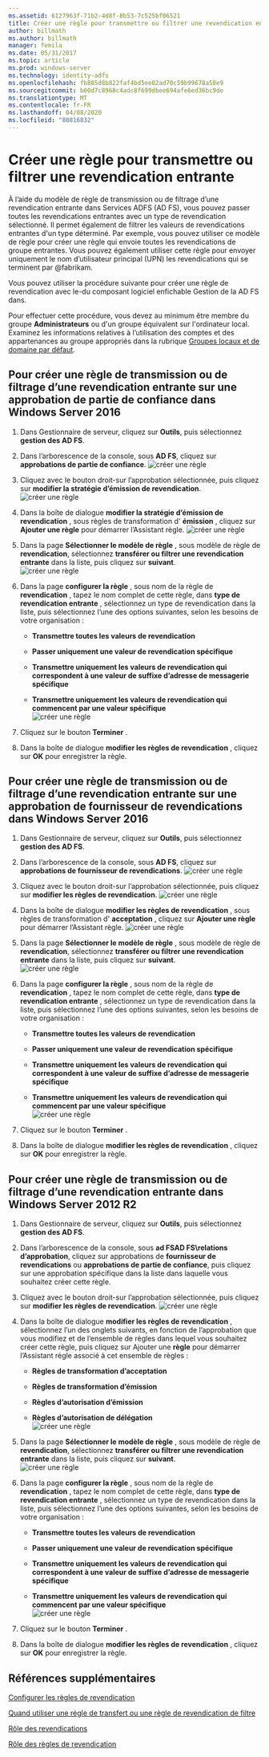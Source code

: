 ```yaml
---
ms.assetid: 6127963f-71b2-4d8f-8b53-7c525bf06521
title: Créer une règle pour transmettre ou filtrer une revendication entrante
author: billmath
ms.author: billmath
manager: femila
ms.date: 05/31/2017
ms.topic: article
ms.prod: windows-server
ms.technology: identity-adfs
ms.openlocfilehash: fb885d8b822faf4bd5ee82ad70c59b99678a58e9
ms.sourcegitcommit: b00d7c8968c4adc8f699dbee694afe6ed36bc9de
ms.translationtype: MT
ms.contentlocale: fr-FR
ms.lasthandoff: 04/08/2020
ms.locfileid: "80816832"
---
```

# <a name="create-a-rule-to-pass-through-or-filter-an-incoming-claim"></a>Créer une règle pour transmettre ou filtrer une revendication entrante

À l’aide du modèle de règle de transmission ou de filtrage d’une revendication entrante dans Services ADFS \(AD FS\), vous pouvez passer toutes les revendications entrantes avec un type de revendication sélectionné. Il permet également de filtrer les valeurs de revendications entrantes d'un type déterminé. Par exemple, vous pouvez utiliser ce modèle de règle pour créer une règle qui envoie toutes les revendications de groupe entrantes. Vous pouvez également utiliser cette règle pour envoyer uniquement le nom d’utilisateur principal \(UPN\) les revendications qui se terminent par @fabrikam.  
  
Vous pouvez utiliser la procédure suivante pour créer une règle de revendication avec le\-du composant logiciel enfichable Gestion de la AD FS dans.  
  
Pour effectuer cette procédure, vous devez au minimum être membre du groupe **Administrateurs** ou d'un groupe équivalent sur l'ordinateur local.  Examinez les informations relatives à l’utilisation des comptes et des appartenances au groupe appropriés dans la rubrique [Groupes locaux et de domaine par défaut](https://go.microsoft.com/fwlink/?LinkId=83477).   

## <a name="to-create-a-rule-to-pass-through-or-filter-an-incoming-claim-on-a-relying-party-trust-in-windows-server-2016"></a>Pour créer une règle de transmission ou de filtrage d’une revendication entrante sur une approbation de partie de confiance dans Windows Server 2016 

1.  Dans Gestionnaire de serveur, cliquez sur **Outils**, puis sélectionnez **gestion des AD FS**.  
  
2.  Dans l’arborescence de la console, sous **AD FS**, cliquez sur **approbations de partie de confiance**. 
![créer une règle](media/Create-a-Rule-to-Pass-Through-or-Filter-an-Incoming-Claim/claimrule9.PNG)  
  
3.  Cliquez avec le bouton droit\-sur l’approbation sélectionnée, puis cliquez sur **modifier la stratégie d’émission de revendication**.
![créer une règle](media/Create-a-Rule-to-Pass-Through-or-Filter-an-Incoming-Claim/claimrule10.PNG)   
  
4.  Dans la boîte de dialogue **modifier la stratégie d’émission de revendication** , sous règles de transformation d' **émission** , cliquez sur **Ajouter une règle** pour démarrer l’Assistant règle. 
![créer une règle](media/Create-a-Rule-to-Pass-Through-or-Filter-an-Incoming-Claim/claimrule11.PNG)    

5.  Dans la page **Sélectionner le modèle de règle** , sous modèle de règle de **revendication**, sélectionnez **transférer ou filtrer une revendication entrante** dans la liste, puis cliquez sur **suivant**.  
![créer une règle](media/Create-a-Rule-to-Pass-Through-or-Filter-an-Incoming-Claim/claimrule4.PNG)    

6.  Dans la page **configurer la règle** , sous nom de la règle de **revendication** , tapez le nom complet de cette règle, dans **type de revendication entrante** , sélectionnez un type de revendication dans la liste, puis sélectionnez l’une des options suivantes, selon les besoins de votre organisation :  
  
    -   **Transmettre toutes les valeurs de revendication**  
  
    -   **Passer uniquement une valeur de revendication spécifique**  
  
    -   **Transmettre uniquement les valeurs de revendication qui correspondent à une valeur de suffixe d’adresse de messagerie spécifique**  
  
    -   **Transmettre uniquement les valeurs de revendication qui commencent par une valeur spécifique**  
![créer une règle](media/Create-a-Rule-to-Pass-Through-or-Filter-an-Incoming-Claim/claimrule5.PNG)    

7.  Cliquez sur le bouton **Terminer** .  
  
8.  Dans la boîte de dialogue **modifier les règles de revendication** , cliquez sur **OK** pour enregistrer la règle.
  
## <a name="to-create-a-rule-to-pass-through-or-filter-an-incoming-claim-on-a-claims-provider-trust-in-windows-server-2016"></a>Pour créer une règle de transmission ou de filtrage d’une revendication entrante sur une approbation de fournisseur de revendications dans Windows Server 2016 
  
1.  Dans Gestionnaire de serveur, cliquez sur **Outils**, puis sélectionnez **gestion des AD FS**.  
  
2.  Dans l’arborescence de la console, sous **AD FS**, cliquez sur **approbations de fournisseur de revendications**. 
![créer une règle](media/Create-a-Rule-to-Pass-Through-or-Filter-an-Incoming-Claim/claimrule1.PNG)  
  
3.  Cliquez avec le bouton droit\-sur l’approbation sélectionnée, puis cliquez sur **modifier les règles de revendication**.
![créer une règle](media/Create-a-Rule-to-Pass-Through-or-Filter-an-Incoming-Claim/claimrule2.PNG)   
  
4.  Dans la boîte de dialogue **modifier les règles de revendication** , sous règles de transformation d' **acceptation** , cliquez sur **Ajouter une règle** pour démarrer l’Assistant règle.
![créer une règle](media/Create-a-Rule-to-Pass-Through-or-Filter-an-Incoming-Claim/claimrule3.PNG)    

5.  Dans la page **Sélectionner le modèle de règle** , sous modèle de règle de **revendication**, sélectionnez **transférer ou filtrer une revendication entrante** dans la liste, puis cliquez sur **suivant**.  
![créer une règle](media/Create-a-Rule-to-Pass-Through-or-Filter-an-Incoming-Claim/claimrule4.PNG)    

6.  Dans la page **configurer la règle** , sous nom de la règle de **revendication** , tapez le nom complet de cette règle, dans **type de revendication entrante** , sélectionnez un type de revendication dans la liste, puis sélectionnez l’une des options suivantes, selon les besoins de votre organisation :  
  
    -   **Transmettre toutes les valeurs de revendication**  
  
    -   **Passer uniquement une valeur de revendication spécifique**  
  
    -   **Transmettre uniquement les valeurs de revendication qui correspondent à une valeur de suffixe d’adresse de messagerie spécifique**  
  
    -   **Transmettre uniquement les valeurs de revendication qui commencent par une valeur spécifique**  
![créer une règle](media/Create-a-Rule-to-Pass-Through-or-Filter-an-Incoming-Claim/claimrule5.PNG)    

7.  Cliquez sur le bouton **Terminer** .  
  
8.  Dans la boîte de dialogue **modifier les règles de revendication** , cliquez sur **OK** pour enregistrer la règle.  

## <a name="to-create-a-rule-to-pass-through-or-filter-an-incoming-claim-in-windows-server-2012-r2"></a>Pour créer une règle de transmission ou de filtrage d’une revendication entrante dans Windows Server 2012 R2

1.  Dans Gestionnaire de serveur, cliquez sur **Outils**, puis sélectionnez **gestion des AD FS**.  
  
2.  Dans l’arborescence de la console, sous **ad FSAD FS\\relations d’approbation**, cliquez sur approbations de **fournisseur de revendications** ou **approbations de partie de confiance**, puis cliquez sur une approbation spécifique dans la liste dans laquelle vous souhaitez créer cette règle.  
  
3.  Cliquez avec le bouton droit\-sur l’approbation sélectionnée, puis cliquez sur **modifier les règles de revendication**.
![créer une règle](media/Create-a-Rule-to-Pass-Through-or-Filter-an-Incoming-Claim/claimrule6.PNG)   
  
4.  Dans la boîte de dialogue **modifier les règles de revendication** , sélectionnez l’un des onglets suivants, en fonction de l’approbation que vous modifiez et de l’ensemble de règles dans lequel vous souhaitez créer cette règle, puis cliquez sur Ajouter une **règle** pour démarrer l’Assistant règle associé à cet ensemble de règles :  
  
    -   **Règles de transformation d’acceptation**  
  
    -   **Règles de transformation d’émission**  
  
    -   **Règles d’autorisation d’émission**  
  
    -   **Règles d’autorisation de délégation**  
![créer une règle](media/Create-a-Rule-to-Permit-All-Users/permitall5.PNG)    

5.  Dans la page **Sélectionner le modèle de règle** , sous modèle de règle de **revendication**, sélectionnez **transférer ou filtrer une revendication entrante** dans la liste, puis cliquez sur **suivant**.  
![créer une règle](media/Create-a-Rule-to-Pass-Through-or-Filter-an-Incoming-Claim/claimrule7.PNG)    

6.  Dans la page **configurer la règle** , sous nom de la règle de **revendication** , tapez le nom complet de cette règle, dans **type de revendication entrante** , sélectionnez un type de revendication dans la liste, puis sélectionnez l’une des options suivantes, selon les besoins de votre organisation :  
  
    -   **Transmettre toutes les valeurs de revendication**  
  
    -   **Passer uniquement une valeur de revendication spécifique**  
  
    -   **Transmettre uniquement les valeurs de revendication qui correspondent à une valeur de suffixe d’adresse de messagerie spécifique**  
  
    -   **Transmettre uniquement les valeurs de revendication qui commencent par une valeur spécifique**  
![créer une règle](media/Create-a-Rule-to-Pass-Through-or-Filter-an-Incoming-Claim/claimrule8.PNG)    

7.  Cliquez sur le bouton **Terminer** .  
  
8.  Dans la boîte de dialogue **modifier les règles de revendication** , cliquez sur **OK** pour enregistrer la règle.  



  
## <a name="additional-references"></a>Références supplémentaires  
[Configurer les règles de revendication](Configure-Claim-Rules.md)  
  
[Quand utiliser une règle de transfert ou une règle de revendication de filtre](../../ad-fs/technical-reference/When-to-Use-a-Pass-Through-or-Filter-Claim-Rule.md)  
  
[Rôle des revendications](../../ad-fs/technical-reference/The-Role-of-Claims.md)  
  
[Rôle des règles de revendication](../../ad-fs/technical-reference/The-Role-of-Claim-Rules.md)  
  
